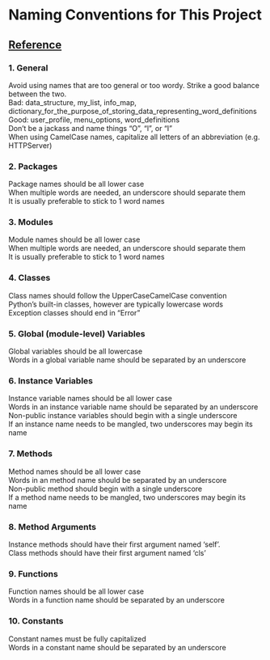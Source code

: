 # Naming Conventions for This Project
## [Reference](http://visualgit.readthedocs.io/en/latest/pages/naming_convention.html)

### 1. General
Avoid using names that are too general or too wordy. Strike a good balance between the two.<br />
Bad: data_structure, my_list, info_map, dictionary_for_the_purpose_of_storing_data_representing_word_definitions<br />
Good: user_profile, menu_options, word_definitions<br />
Don’t be a jackass and name things “O”, “l”, or “I”<br />
When using CamelCase names, capitalize all letters of an abbreviation (e.g. HTTPServer)<br />

### 2. Packages
Package names should be all lower case<br />
When multiple words are needed, an underscore should separate them<br />
It is usually preferable to stick to 1 word names<br />

### 3. Modules
Module names should be all lower case<br />
When multiple words are needed, an underscore should separate them<br />
It is usually preferable to stick to 1 word names<br />

### 4. Classes
Class names should follow the UpperCaseCamelCase convention<br />
Python’s built-in classes, however are typically lowercase words<br />
Exception classes should end in “Error”<br />

### 5. Global (module-level) Variables
Global variables should be all lowercase<br />
Words in a global variable name should be separated by an underscore<br />

### 6. Instance Variables
Instance variable names should be all lower case<br />
Words in an instance variable name should be separated by an underscore<br />
Non-public instance variables should begin with a single underscore<br />
If an instance name needs to be mangled, two underscores may begin its name<br />

### 7. Methods
Method names should be all lower case<br />
Words in an method name should be separated by an underscore<br />
Non-public method should begin with a single underscore<br />
If a method name needs to be mangled, two underscores may begin its name<br />

### 8. Method Arguments
Instance methods should have their first argument named ‘self’.<br />
Class methods should have their first argument named ‘cls’<br />

### 9. Functions
Function names should be all lower case<br />
Words in a function name should be separated by an underscore<br />

### 10. Constants
Constant names must be fully capitalized<br />
Words in a constant name should be separated by an underscore<br />
